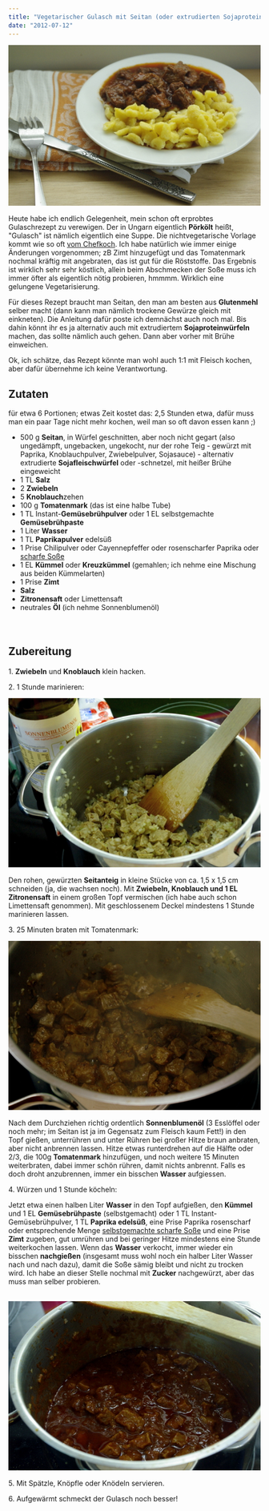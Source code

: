 ```yaml
---
title: "Vegetarischer Gulasch mit Seitan (oder extrudierten Sojaproteinwürfeln)"
date: "2012-07-12"
---
```


[![](images/igp9247.jpg "_IGP9247")](http://apfeleimer.wordpress.com/2012/07/12/vegetarischer-gulasch-mit-seitan-oder-extrudierten-sojaproteinwurfeln/_igp9247/)

Heute habe ich endlich Gelegenheit, mein schon oft erprobtes Gulaschrezept zu verewigen. Der in Ungarn eigentlich **Pörkölt** heißt, "Gulasch" ist nämlich eigentlich eine Suppe. Die nichtvegetarische Vorlage kommt wie so oft [vom Chefkoch](http://www.chefkoch.de/rezepte/736011176204394/Ungarischer-Gulasch-Poerkoelt.html). Ich habe natürlich wie immer einige Änderungen vorgenommen; zB Zimt hinzugefügt und das Tomatenmark nochmal kräftig mit angebraten, das ist gut für die Röststoffe. Das Ergebnis ist wirklich sehr sehr köstlich, allein beim Abschmecken der Soße muss ich immer öfter als eigentlich nötig probieren, hmmmm. Wirklich eine gelungene Vegetarisierung.

Für dieses Rezept braucht man Seitan, den man am besten aus **Glutenmehl** selber macht (dann kann man nämlich trockene Gewürze gleich mit einkneten). Die Anleitung dafür poste ich demnächst auch noch mal. Bis dahin könnt ihr es ja alternativ auch mit extrudiertem **Sojaproteinwürfeln** machen, das sollte nämlich auch gehen. Dann aber vorher mit Brühe einweichen.

Ok, ich schätze, das Rezept könnte man wohl auch 1:1 mit Fleisch kochen, aber dafür übernehme ich keine Verantwortung.

## Zutaten

für etwa 6 Portionen; etwas Zeit kostet das: 2,5 Stunden etwa, dafür muss man ein paar Tage nicht mehr kochen, weil man so oft davon essen kann ;)

- 500 g **Seitan**, in Würfel geschnitten, aber noch nicht gegart (also ungedämpft, ungebacken, ungekocht, nur der rohe Teig - gewürzt mit Paprika, Knoblauchpulver, Zwiebelpulver, Sojasauce) - alternativ extrudierte **Sojafleischwürfel** oder -schnetzel, mit heißer Brühe eingeweicht
- 1 TL **Salz**
- 2 **Zwiebeln**
- 5 **Knoblauch**zehen
- 100 g **Tomatenmark** (das ist eine halbe Tube)
- 1 TL Instant-**Gemüsebrühpulver** oder 1 EL selbstgemachte **Gemüsebrühpaste**
- 1 Liter **Wasser**
- 1 TL **Paprikapulver** edelsüß
- 1 Prise Chilipulver oder Cayennepfeffer oder rosenscharfer Paprika oder [scharfe Soße](http://apfeleimer.wordpress.com/2012/06/27/2-miniprojekte-eistee-mit-sirup-und-scharfe-sose/ "2 Miniprojekte: Eistee mit Sirup und scharfe Soße")
- 1 EL **Kümmel** oder **Kreuzkümmel** (gemahlen; ich nehme eine Mischung aus beiden Kümmelarten)
- 1 Prise **Zimt**
- **Salz**
- **Zitronensaft** oder Limettensaft
- neutrales **Öl** (ich nehme Sonnenblumenöl)

　

## Zubereitung　

1\. **Zwiebeln** und **Knoblauch** klein hacken.

2\. 1 Stunde marinieren:

[![](images/imgp9242.jpg "IMGP9242")](http://apfeleimer.wordpress.com/2012/07/12/vegetarischer-gulasch-mit-seitan-oder-extrudierten-sojaproteinwurfeln/imgp9242/)

Den rohen, gewürzten **Seitanteig** in kleine Stücke von ca. 1,5 x 1,5 cm schneiden (ja, die wachsen noch). Mit **Zwiebeln, Knoblauch und 1 EL Zitronensaft** in einem großen Topf vermischen (ich habe auch schon Limettensaft genommen). Mit geschlossenem Deckel mindestens 1 Stunde marinieren lassen.

3\. 25 Minuten braten mit Tomatenmark:

[![](images/imgp9243.jpg "IMGP9243")](http://apfeleimer.wordpress.com/2012/07/12/vegetarischer-gulasch-mit-seitan-oder-extrudierten-sojaproteinwurfeln/imgp9243/)

Nach dem Durchziehen richtig ordentlich **Sonnenblumenöl** (3 Esslöffel oder noch mehr; im Seitan ist ja im Gegensatz zum Fleisch kaum Fett!) in den Topf gießen, unterrühren und unter Rühren bei großer Hitze braun anbraten, aber nicht anbrennen lassen. Hitze etwas runterdrehen auf die Hälfte oder 2/3, die 100g **Tomatenmark** hinzufügen, und noch weitere 15 Minuten weiterbraten, dabei immer schön rühren, damit nichts anbrennt. Falls es doch droht anzubrennen, immer ein bisschen **Wasser** aufgiessen.

4\. Würzen und 1 Stunde köcheln:

Jetzt etwa einen halben Liter **Wasser** in den Topf aufgießen, den **Kümmel** und 1 EL **Gemüsebrühpaste** (selbstgemacht) oder 1 TL Instant-Gemüsebrühpulver, 1 TL **Paprika edelsüß**, eine Prise Paprika rosenscharf oder entsprechende Menge [selbstgemachte scharfe Soße](http://apfeleimer.wordpress.com/2012/06/27/2-miniprojekte-eistee-mit-sirup-und-scharfe-sose/ "2 Miniprojekte: Eistee mit Sirup und scharfe Soße") und eine Prise **Zimt** zugeben, gut umrühren und bei geringer Hitze mindestens eine Stunde weiterkochen lassen. Wenn das **Wasser** verkocht, immer wieder ein bisschen **nachgießen** (insgesamt muss wohl noch ein halber Liter Wasser nach und nach dazu), damit die Soße sämig bleibt und nicht zu trocken wird. Ich habe an dieser Stelle nochmal mit **Zucker** nachgewürzt, aber das muss man selber probieren.

 [![](images/imgp9244.jpg "IMGP9244")](http://apfeleimer.wordpress.com/2012/07/12/vegetarischer-gulasch-mit-seitan-oder-extrudierten-sojaproteinwurfeln/imgp9244/)

5\. Mit Spätzle, Knöpfle oder Knödeln servieren.

6\. Aufgewärmt schmeckt der Gulasch noch besser!

